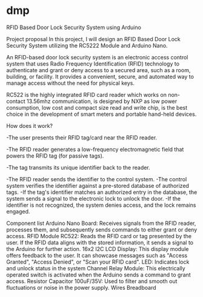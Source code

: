 # dmp
RFID Based Door Lock Security System using Arduino

Project proposal
In this project, I will design an RFID Based Door Lock Security System utilizing the RC5222 Module and Arduino Nano.

An RFID-based door lock security system is an electronic access control system that uses Radio Frequency Identification (RFID) technology to authenticate and grant or
deny access to a secured area, such as a room, building, or facility. It provides a convenient, secure, and automated way to manage access without the need for 
physical keys.

RC522 is the highly integrated RFID card reader which works on non-contact 13.56mhz communication, is designed by NXP as low power consumption, low cost and compact 
size read and write chip, is the best choice in the development of smart meters and portable hand-held devices.

How does it work?

-The user presents their RFID tag/card near the RFID reader.

-The RFID reader generates a low-frequency electromagnetic field that powers the RFID tag (for passive tags).

-The tag transmits its unique identifier back to the reader.

-The RFID reader sends the identifier to the control system.
-The control system verifies the identifier against a pre-stored database of authorized tags.
-If the tag's identifier matches an authorized entry in the database, the system sends a signal to the electronic lock to unlock the door.
-If the identifier is not recognized, the system denies access, and the lock remains engaged.

Component list
Arduino Nano Board: Receives signals from the RFID reader, processes them, and subsequently sends commands to either grant or deny access.
RFID Module RC522: Reads the RFID card or tag presented by the user. If the RFID data aligns with the stored information, it sends a signal to the Arduino for 
further action.
16x2 I2C LCD Display: This display module offers feedback to the user. It can showcase messages such as "Access Granted", "Access Denied", or "Scan your RFID card".
LED: Indicates lock and unlock status in the system
Channel Relay Module: This electrically operated switch is activated when the Arduino sends a command to grant access.
Resistor
Capacitor 100uF/35V: Used to filter and smooth out fluctuations or noise in the power supply.
Wires
Breadboard
